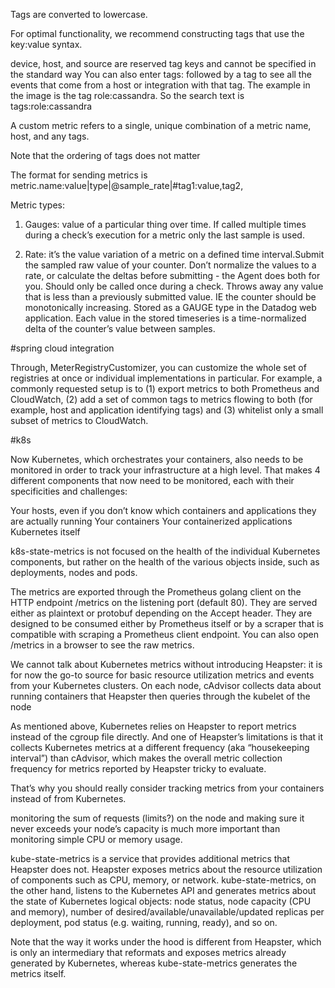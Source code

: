 Tags are converted to lowercase.

For optimal functionality, we recommend constructing tags that use the key:value syntax.

device, host, and source are reserved tag keys and cannot be specified in the standard way
You can also enter tags: followed by a tag to see all the events that come from a host or integration with that tag. The example in the image is the tag role:cassandra. So the search text is tags:role:cassandra

A custom metric refers to a single, unique combination of a metric name, host, and any tags.

Note that the ordering of tags does not matter

The format for sending metrics is metric.name:value|type|@sample_rate|#tag1:value,tag2,

Metric types: 

1. Gauges:  value of a particular thing over time. If called multiple times during a check’s execution for a metric only the last sample is used.

2. Rate: it’s the value variation of a metric on a defined time interval.Submit the sampled raw value of your counter. Don’t normalize the values to a rate, or calculate the deltas before submitting - the Agent does both for you. Should only be called once during a check.
Throws away any value that is less than a previously submitted value. IE the counter should be monotonically increasing.
Stored as a GAUGE type in the Datadog web application. Each value in the stored timeseries is a time-normalized delta of the counter’s value between samples.

#spring cloud integration

Through, MeterRegistryCustomizer, you can customize the whole set of registries at once or individual implementations in particular. For example, a commonly requested setup is to (1) export metrics to both Prometheus and CloudWatch, (2) add a set of common tags to metrics flowing to both (for example, host and application identifying tags) and (3) whitelist only a small subset of metrics to CloudWatch.

#k8s

Now Kubernetes, which orchestrates your containers, also needs to be monitored in order to track your infrastructure at a high level. That makes 4 different components that now need to be monitored, each with their specificities and challenges:

Your hosts, even if you don’t know which containers and applications they are actually running
Your containers
Your containerized applications
Kubernetes itself

k8s-state-metrics is not focused on the health of the individual Kubernetes components, but rather on the health of the various objects inside, such as deployments, nodes and pods.

The metrics are exported through the Prometheus golang client on the HTTP endpoint /metrics on the listening port (default 80). They are served either as plaintext or protobuf depending on the Accept header. They are designed to be consumed either by Prometheus itself or by a scraper that is compatible with scraping a Prometheus client endpoint. You can also open /metrics in a browser to see the raw metrics.

We cannot talk about Kubernetes metrics without introducing Heapster: it is for now the go-to source for basic resource utilization metrics and events from your Kubernetes clusters. On each node, cAdvisor collects data about running containers that Heapster then queries through the kubelet of the node

As mentioned above, Kubernetes relies on Heapster to report metrics instead of the cgroup file directly. And one of Heapster’s limitations is that it collects Kubernetes metrics at a different frequency (aka “housekeeping interval”) than cAdvisor, which makes the overall metric collection frequency for metrics reported by Heapster tricky to evaluate.

That’s why you should really consider tracking metrics from your containers instead of from Kubernetes.

monitoring the sum of requests (limits?) on the node and making sure it never exceeds your node’s capacity is much more important than monitoring simple CPU or memory usage.

kube-state-metrics is a service that provides additional metrics that Heapster does not. Heapster exposes metrics about the resource utilization of components such as CPU, memory, or network. kube-state-metrics, on the other hand, listens to the Kubernetes API and generates metrics about the state of Kubernetes logical objects: node status, node capacity (CPU and memory), number of desired/available/unavailable/updated replicas per deployment, pod status (e.g. waiting, running, ready), and so on.

Note that the way it works under the hood is different from Heapster, which is only an intermediary that reformats and exposes metrics already generated by Kubernetes, whereas kube-state-metrics generates the metrics itself.
